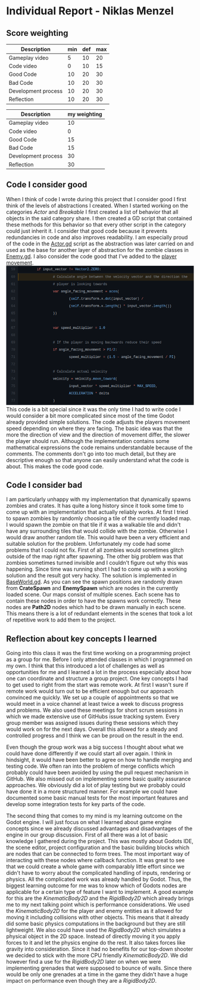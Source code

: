 # Individual Report - Niklas Menzel

## Score weighting
|Description | min | def | max |
|----|----|----|----|
|Gameplay video | 5 | 10 | 20 |
|Code video | 0 | 10 | 15 |
|Good Code  | 10 | 20 | 30 |
|Bad Code | 10 | 20 | 30 |
|Development process | 10 | 20 | 30 |
|Reflection | 10 | 20 | 30 |

|Description | my weighting |
|----|----|
|Gameplay video | 10 |
|Code video | 0 |
|Good Code  | 15 |
|Bad Code | 15 |
|Development process | 30 |
|Reflection | 30 |

## Code I consider good
When I think of code I wrote during this project that I consider good I first think of the levels of abstractions I created.
When I started working on the categories *Actor* and *Breakable* I first created a list of behavior that all objects in the said category share. I then created a GD script that contained these methods for this behavior so that
every other script in the category could just inherit it. I consider that good code because it prevents redundancies in code and also improves readability. I am especially proud of the code in the [Actor.gd](https://github.com/sindre0830/YAZG/blob/main/Source/Actor/Actor.gd) script as the abstraction was later carried on and used as the base for another layer of abstraction for the zombie classes in [Enemy.gd](https://github.com/sindre0830/YAZG/blob/main/Source/Actor/Enemy.gd).
I also consider the code good that I've added to the [player movement](https://github.com/sindre0830/YAZG/blame/main/Source/Actor/Player/Player.gd#L60).\
![](https://github.com/sindre0830/YAZG/blob/main/Reports/Images/Movement_Direction.png)\
This code is a bit special since it was the only time I had to write code I would consider
a bit more complicated since most of the time Godot already provided simple solutions. The code adjusts the players movement speed depending on where they are facing.
The basic idea was that the more the direction of view and the direction of movement differ, the slower the player should run.
Although the implementation contains some mathematical expressions the code remains understandable because of the comments.
The comments don't go into too much detail, but they are descriptive enough so that anyone can easily understand what the code is about. This makes the code good code.

## Code I consider bad
I am particularly unhappy with my implementation that dynamically spawns zombies and crates. It has quite a long history since it took
some time to come up with an implementation that actually reliably works. At first I tried to spawn zombies by randomly choosing a tile of the currently loaded map. I would spawn the zombie on that tile if it was a walkable tile and didn't have any surrounding tiles that would collide with the zombie. Otherwise I would draw another random tile.
This would have been a very efficient and suitable solution for the problem. Unfortunately my code had some problems that I could not fix. First of all zombies would sometimes glitch outside of the map right after spawning. The other big problem was that zombies sometimes turned invisible and I couldn't figure out why this was happening.
Since time was running short I had to come up with a working solution and the result got very hacky.
The solution is implemented in [BaseWorld.gd](https://github.com/sindre0830/YAZG/blob/main/Source/World/Scripts/BaseWorld.gd).
As you can see the spawn positions are randomly drawn from **CrateSpawn** and **EnemySpawn** which are nodes in the currently loaded scene. Our maps consist of multiple scenes. Each scene has to contain these nodes in order to have the spawns work correctly. These nodes are **Path2D** nodes which had to be drawn manually in each scene. This means there is a lot of redundant elements in the scenes that took a lot of repetitive work to add them to the project.

## Reflection about key concepts I learned
Going into this class it was the first time working on a programming project as a group for me.
Before I only attended classes in which I programmed on my own.
I think that this introduced a lot of challenges as well as opportunities for me and I learned a lot in the process especially about how one can coordinate and structure a group project.
One key concepts I had to get used to right from the start was remote work. At first I wasn't sure if remote work would
turn out to be efficient enough but our approach convinced me quickly. We set up a couple of appointments so that we would
meet in a voice channel at least twice a week to discuss progress and problems. We also used these meetings for short scrum sessions in which we made extensive use of GitHubs issue tracking system. 
Every group member was assigned issues during these sessions which they would work on for the next days. 
Overall this allowed for a steady and controlled progress and I think we can be proud on the result in the end.

Even though the group work was a big success I thought about what we could have done differently if we could start all over again.
I think in hindsight, it would have been better to agree on how to handle merging and testing code. We often ran into the problem of 
merge conflicts which probably could have been avoided by using the pull request mechanism in GitHub.
We also missed out on implementing some basic quality assurance approaches. We obviously did a lot of play testing but we 
probably could have done it in a more structured manner. For example we could have documented some basic manual tests for 
the most important features and develop some integration tests for key parts of the code.

The second thing that comes to my mind is my learning outcome on the Godot engine.
I will just focus on what I learned about game engine concepts since we already discussed advantages and disadvantages of the engine in our group discussion.
First of all there was a lot of basic knowledge I gathered during the project. This was mostly about Godots IDE, the scene editor, project configuration and the basic building blocks which are nodes that can be connected to form trees.
The most important way of interacting with these nodes where callback function.
It was great to see that we could create a whole game with comparably little effort since we didn't have to worry about
the complicated handling of inputs, rendering or physics. All the complicated work was already handled by Godot.
Thus, the biggest learning outcome for me was to know which of Godots nodes are applicable for a certain type of feature I
want to implement. A good example for this are the *KinematicBody2D* and the *RigidBody2D* which already brings me to my
next talking point which is performance considerations.
We used the *KinematicBody2D* for the player and enemy entities as it allowed for moving it including collisions with other
objects. This means that it already did some basic physics computations in the background but they are still lightweight.
We also could have used the *RigidBody2D* which simulates a physical object in the 2D space. Instead of directly moving it
you apply forces to it and let the physics engine do the rest. It also takes forces like gravity into consideration.
Since it had no benefits for our top-down shooter we decided to stick with the more CPU friendly *KinematicBody2D*.
We did however find a use for the *RigidBody2D* later on when we were implementing grenades that were supposed to bounce of walls.
Since there would be only one grenades at a time in the game they didn't have a huge impact on performance even though they are a *RigidBody2D*.
